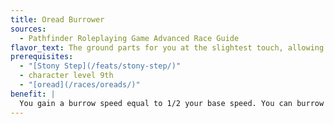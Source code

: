```yaml
---
title: Oread Burrower
sources:
  - Pathfinder Roleplaying Game Advanced Race Guide
flavor_text: The ground parts for you at the slightest touch, allowing you to dig with great speed.
prerequisites:
  - "[Stony Step](/feats/stony-step/)"
  - character level 9th
  - "[oread](/races/oreads/)"
benefit: |
  You gain a burrow speed equal to 1/2 your base speed. You can burrow through sand, dirt, clay, gravel, or similar materials, but not solid stone. You do not leave a hole behind, nor is your passage marked on the surface.
---
```


